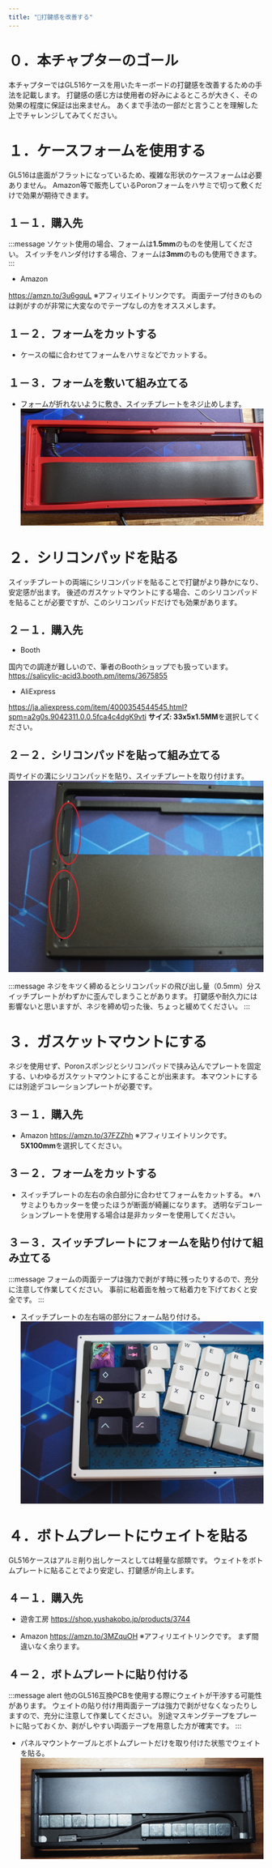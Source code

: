 ```yaml
---
title: "🔧打鍵感を改善する"
---
```


# ０．本チャプターのゴール

本チャプターではGL516ケースを用いたキーボードの打鍵感を改善するための手法を記載します。
打鍵感の感じ方は使用者の好みによるところが大きく、その効果の程度に保証は出来ません。
あくまで手法の一部だと言うことを理解した上でチャレンジしてみてください。

# １．ケースフォームを使用する

GL516は底面がフラットになっているため、複雑な形状のケースフォームは必要ありません。
Amazon等で販売しているPoronフォームをハサミで切って敷くだけで効果が期待できます。

## １－１．購入先

:::message
ソケット使用の場合、フォームは**1.5mm**のものを使用してください。
スイッチをハンダ付けする場合、フォームは**3mm**のものも使用できます。
:::

- Amazon

https://amzn.to/3u6gquL
※アフィリエイトリンクです。
両面テープ付きのものは剥がすのが非常に大変なのでテープなしの方をオススメします。

## １－２．フォームをカットする

- ケースの幅に合わせてフォームをハサミなどでカットする。

## １－３．フォームを敷いて組み立てる

- フォームが折れないように敷き、スイッチプレートをネジ止めします。
![](/images/gl516customize/3-1_feel-1.jpg)

# ２．シリコンパッドを貼る

スイッチプレートの両端にシリコンパッドを貼ることで打鍵がより静かになり、安定感が出ます。
後述のガスケットマウントにする場合、このシリコンパッドを貼ることが必要ですが、このシリコンパッドだけでも効果があります。

## ２－１．購入先

- Booth

国内での調達が難しいので、筆者のBoothショップでも扱っています。
https://salicylic-acid3.booth.pm/items/3675855

- AliExpress

https://ja.aliexpress.com/item/4000354544545.html?spm=a2g0s.9042311.0.0.5fca4c4dgK9vti
**サイズ: 33x5x1.5MM**を選択してください。

## ２－２．シリコンパッドを貼って組み立てる

両サイドの溝にシリコンパッドを貼り、スイッチプレートを取り付けます。
![](/images/gl516customize/3-2_feel-2.jpg)

:::message
ネジをキツく締めるとシリコンパッドの飛び出し量（0.5mm）分スイッチプレートがわずかに歪んでしまうことがあります。
打鍵感や耐久力には影響ないと思いますが、ネジを締め切った後、ちょっと緩めてください。
:::

# ３．ガスケットマウントにする

ネジを使用せず、Poronスポンジとシリコンパッドで挟み込んでプレートを固定する、いわゆるガスケットマウントにすることが出来ます。
本マウントにするには別途デコレーションプレートが必要です。

## ３－１．購入先

- Amazon
https://amzn.to/37FZZhh
※アフィリエイトリンクです。
**5X100mm**を選択してください。

## ３－２．フォームをカットする

- スイッチプレートの左右の余白部分に合わせてフォームをカットする。
※ハサミよりもカッターを使ったほうが断面が綺麗になります。
透明なデコレーションプレートを使用する場合は是非カッターを使用してください。

## ３－３．スイッチプレートにフォームを貼り付けて組み立てる

:::message
フォームの両面テープは強力で剥がす時に残ったりするので、充分に注意して作業してください。
事前に粘着面を触って粘着力を下げておくと安全です。
:::

- スイッチプレートの左右端の部分にフォーム貼り付ける。
![](/images/gl516customize/3-3_feel-3.jpg)

# ４．ボトムプレートにウェイトを貼る

GL516ケースはアルミ削り出しケースとしては軽量な部類です。
ウェイトをボトムプレートに貼ることでより安定し、打鍵感が向上します。

## ４－１．購入先

- 遊舎工房
https://shop.yushakobo.jp/products/3744

- Amazon
https://amzn.to/3MZquOH
※アフィリエイトリンクです。
まず間違いなく余ります。

## ４－２．ボトムプレートに貼り付ける

:::message alert
他のGL516互換PCBを使用する際にウェイトが干渉する可能性があります。
ウェイトの貼り付け用両面テープは強力で剥がせなくなったりしますので、充分に注意して作業してください。
別途マスキングテープをプレートに貼っておくか、剥がしやすい両面テープを用意した方が確実です。
:::

- パネルマウントケーブルとボトムプレートだけを取り付けた状態でウェイトを貼る。
![](/images/gl516customize/3-4_feel-4.jpg)
